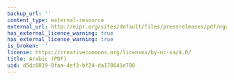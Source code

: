 ```yaml
---
backup_url: ''
content_type: external-resource
external_url: http://eipr.org/sites/default/files/pressreleases/pdf/ngos_draft_law_freedom_of_information_march2012.pdf
has_external_licence_warning: true
has_external_license_warning: true
is_broken: ''
license: https://creativecommons.org/licenses/by-nc-sa/4.0/
title: Arabic (PDF)
uid: d5dc0819-8faa-4ef3-bf24-da178641e780
---
```

